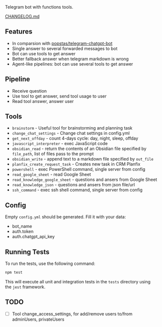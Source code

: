 Telegram bot with functions tools.

[CHANGELOG.md](CHANGELOG.md)

## Features
- In comparsion with [popstas/telegram-chatgpt-bot](https://github.com/popstas/telegram-chatgpt-bot)
- Single answer to several forwarded messages to bot
- Bot can use tools to get answer
- Better fallback answer when telegram markdown is wrong
- Agent-like pipelines: bot can use several tools to get answer

## Pipeline
- Receive question
- Use tool to get answer, send tool usage to user
- Read tool answer, answer user

## Tools
- `brainstorm` - Useful tool for brainstorming and planning task
- `change_chat_settings` - Change chat settings in config.yml
- `get_next_offday` - count 4-days cycle: day, night, sleep, offday
- `javascript_interpreter` - exec JavaScript code
- `obsidian_read` - return the contents of an Obsidian file specified by `file_path`, list of files pass to the prompt
- `obsidian_write` - append text to a markdown file specified by `out_file`
- `planfix_create_request_task` - Creates new task in CRM Planfix
- `powershell` - exec PowerShell command, single server from config
- `read_google_sheet` - read Google Sheet
- `read_knowledge_google_sheet` - questions and ansers from Google Sheet
- `read_knowledge_json` - questions and ansers from json file/url
- `ssh_command` - exec ssh shell command, single server from config

## Config
Empty `config.yml` should be generated. Fill it with your data:
- bot_name
- auth.token
- auth.chatgpt_api_key

## Running Tests

To run the tests, use the following command:

```bash
npm test
```

This will execute all unit and integration tests in the `tests` directory using the `jest` framework.

## TODO
- [ ] Tool change_access_settings, for add/remove users to/from adminUsers, privateUsers
